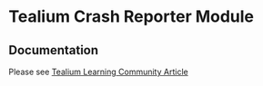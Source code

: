 # Tealium Crash Reporter Module

## Documentation
Please see [Tealium Learning Community Article](https://community.tealiumiq.com/t5/Tealium-for-Android/Crash-Reporter-Module-for-Android/ta-p/20109)